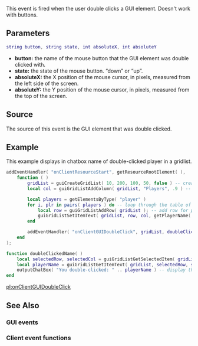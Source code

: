 This event is fired when the user double clicks a GUI element. Doesn't work with buttons.

Parameters
----------

``` lua
string button, string state, int absoluteX, int absoluteY
```

-   **button:** the name of the mouse button that the GUI element was double clicked with.
-   **state:** the state of the mouse button. “down” or “up”.
-   **absoluteX:** the X position of the mouse cursor, in pixels, measured from the left side of the screen.
-   **absoluteY:** the Y position of the mouse cursor, in pixels, measured from the top of the screen.

Source
------

The source of this event is the GUI element that was double clicked.

Example
-------

This example displays in chatbox name of double-clicked player in a gridlist.

``` lua
addEventHandler( "onClientResourceStart", getResourceRootElement( ),
    function ( )
        gridList = guiCreateGridList( 10, 200, 100, 50, false ) -- create a gridlist
        local col = guiGridListAddColumn( gridList, "Players", .9 ) -- add "Players" column

        local players = getElementsByType( "player" )
        for i, plr in pairs( players ) do -- loop through the table of players
            local row = guiGridListAddRow( gridList ); -- add row for player
            guiGridListSetItemText( gridList, row, col, getPlayerName( plr ), false, false ) -- change the text of the added row
        end

        addEventHandler( "onClientGUIDoubleClick", gridList, doubleClickedName, false )
    end
);

function doubleClickedName( )
    local selectedRow, selectedCol = guiGridListGetSelectedItem( gridList ); -- get double clicked item in the gridlist
    local playerName = guiGridListGetItemText( gridList, selectedRow, selectedCol ) -- get its text
    outputChatBox( "You double-clicked: " .. playerName ) -- display the text taken from gridlist
end
```

[pl:onClientGUIDoubleClick](/docs/pl:onClientGUIDoubleClick.md "wikilink")

See Also
--------

### GUI events

### Client event functions
